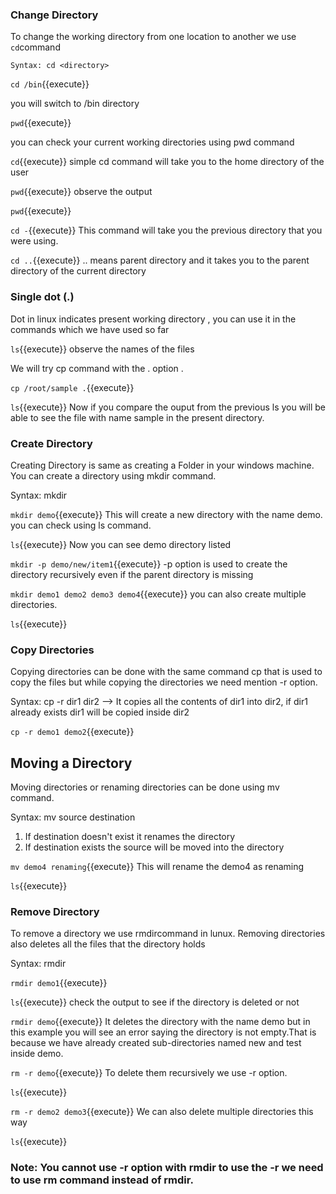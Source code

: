 ### Change Directory

To change the working directory from one location to another we use `cd`command

`Syntax: cd <directory>`

`cd /bin`{{execute}} 

you will switch to /bin directory

`pwd`{{execute}} 

you can check your current working directories using pwd command

`cd`{{execute}} simple cd command will take you to the home directory of the user

`pwd`{{execute}} observe the output

`pwd`{{execute}}

`cd -`{{execute}} This command will take you the previous directory that you were using.

`cd ..`{{execute}} .. means parent directory and it takes you to the parent directory of the current directory


### Single dot (.)

Dot in linux indicates present working directory , you can use it in the commands which we have used so far

`ls`{{execute}} observe the names of the files

We will try cp command with the . option .

`cp /root/sample .`{{execute}}

`ls`{{execute}} Now if you compare the ouput from the previous ls you will be able to see the file with name sample in the present directory.

### Create Directory

Creating Directory is same as  creating a Folder in your windows machine. You can create a directory using mkdir command.

Syntax: mkdir <directory>

`mkdir demo`{{execute}} This will create a new directory with the name demo. you can check using ls command.

`ls`{{execute}} Now you can see demo directory listed

`mkdir -p demo/new/item1`{{execute}} -p option is used to create the directory recursively even if the parent directory is missing

`mkdir demo1 demo2 demo3 demo4`{{execute}} you can also create multiple directories.

`ls`{{execute}}


### Copy Directories

Copying directories can be done with the same command cp that is used to copy the files but while copying the directories we need mention -r option.

Syntax: cp -r dir1 dir2 --> It copies all the contents of dir1 into dir2, if dir1 already exists dir1 will be copied inside dir2

`cp -r demo1 demo2`{{execute}} 

## Moving a Directory

Moving directories or renaming directories can be done using mv command.

Syntax: mv source destination 

1. If destination doesn't exist it renames the directory 
2. If destination exists the source will be moved into the directory 

`mv demo4 renaming`{{execute}} This will rename the demo4 as renaming 

`ls`{{execute}}

### Remove Directory

To remove a directory we use rmdircommand in lunux. Removing directories also deletes all the files that the directory holds

Syntax: rmdir <directory>

`rmdir demo1`{{execute}}

`ls`{{execute}} check the output to see if the directory is deleted or not

`rmdir demo`{{execute}} It deletes the directory with the name demo but in this example you will see an error saying the directory is not empty.That is because we have already created  sub-directories named new and test inside demo.

`rm -r demo`{{execute}} To delete them recursively we use -r option.

`ls`{{execute}}

`rm -r demo2 demo3`{{execute}} We can also delete multiple directories this way

`ls`{{execute}}

### Note: You cannot use -r option with rmdir to use the -r we need to use rm command instead of rmdir.